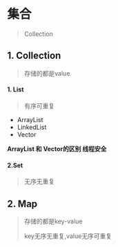 # 集合

> Collection

## 1. Collection

> 存储的都是value

#### 1. List

> 有序可重复

- ArrayList
- LinkedList
- Vector 

**ArrayList 和 Vector的区别 线程安全**

#### 2.Set

> 无序无重复

## 2. Map

> 存储的都是key-value
>
> key无序无重复,value无序可重复

